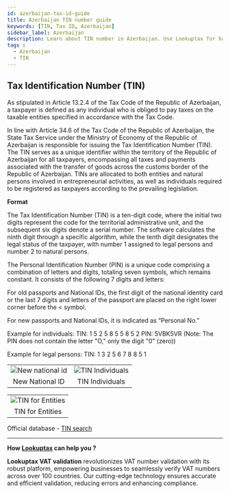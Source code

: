```yaml
---
id: azerbaijan-tax-id-guide
title: Azerbaijan TIN number guide
keywords: [TIN, Tax ID, Azerbaijan]
sidebar_label: Azerbaijan
description: Learn about TIN number in Azerbaijan. Use Lookuptax for hassle-free tax id validation in Azerbaijan and other 100+ countries
tags : 
  - Azerbaijan
  - TIN
---
```

## Tax Identification Number (TIN)
As stipulated in Article 13.2.4 of the Tax Code of the Republic of Azerbaijan, a taxpayer is defined as any individual who is obliged to pay taxes on the taxable entities specified in accordance with the Tax Code.

In line with Article 34.6 of the Tax Code of the Republic of Azerbaijan, the State Tax Service under the Ministry of Economy of the Republic of Azerbaijan is responsible for issuing the Tax Identification Number (TIN). The TIN serves as a unique identifier within the territory of the Republic of Azerbaijan for all taxpayers, encompassing all taxes and payments associated with the transfer of goods across the customs border of the Republic of Azerbaijan. TINs are allocated to both entities and natural persons involved in entrepreneurial activities, as well as individuals required to be registered as taxpayers according to the prevailing legislation.

**Format**

The Tax Identification Number (TIN) is a ten-digit code, where the initial two digits represent the code for the territorial administrative unit, and the subsequent six digits denote a serial number. The software calculates the ninth digit through a specific algorithm, while the tenth digit designates the legal status of the taxpayer, with number 1 assigned to legal persons and number 2 to natural persons.

The Personal Identification Number (PIN) is a unique code comprising a combination of letters and digits, totaling seven symbols, which remains constant. It consists of the following 7 digits and letters:

For old passports and National IDs, the first digit of the national identity card or the last 7 digits and letters of the passport are placed on the right lower corner before the < symbol.

For new passports and National IDs, it is indicated as “Personal No.”

Example for individuals:
TIN: 1 5 2 5 8 5 5 8 5 2
PIN: 5VBK5VR (Note: The PIN does not contain the letter "O," only the digit "0" (zero))

Example for legal persons:
TIN: 1 3 2 5 6 7 8 8 5 1

<table align="center" border="0px" border-color="#dedede"><tr><td>
  <img src="/docs/img/taxid/new-national-id.PNG" alt="New national id"/>
  </td><td>
  <img src="/docs/img/taxid/in-individuals.PNG" alt="TIN Individuals"/>
  </td></tr>
  <tr><td align="center">New National ID</td><td align="center">TIN Individuals</td></tr>
</table>

<table align="center" border="0px" border-color="#dedede"><tr><td>
  <img src="/docs/img/taxid/tin.PNG" alt="TIN for Entities"/>
  </td></tr>
  <tr><td align="center">TIN for Entities</td></tr>
</table>

Official database - [TIN search](https://www.e-taxes.gov.az/ebyn/payerOrVoenChecker.jsp)

----
**How [Lookuptax](https://lookuptax.com/) can help you ?**

**Lookuptax VAT validation** revolutionizes VAT number validation with its robust platform, empowering businesses to seamlessly verify VAT numbers across over 100 countries. Our cutting-edge technology ensures accurate and efficient validation, reducing errors and enhancing compliance.
